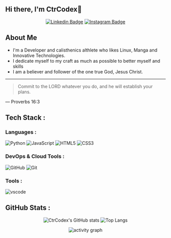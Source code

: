 ## Hi there, I'm CtrCodex👋
<div align="center">
<div>

[![Linkedin Badge](https://img.shields.io/badge/-Linkedin-blue?style=flat&logo=Linkedin&logoColor=black&link=https://www.linkedin.com/in/bradly-facey-30b148238/)](https://www.linkedin.com/in/bradly-facey-30b148238/)
[![Instagram Badge](https://img.shields.io/badge/-Instagram-ae08ff?style=flat&logo=instagram&logoColor=black&link=https://www.instagram.com/ctrcodex/)](https://www.instagram.com/ctrcodex/)


</div>
</div>


## About Me
- I'm a Developer and calisthenics althlete who likes Linux, Manga and Innovative Technologies.
- I dedicate myself to my craft as much as possible to better myself and skills
- I am a believer and follower of the one true God, Jesus Christ.

---
> Commit to the LORD whatever you do, and he will establish your plans.

— Proverbs 16:3

## Tech Stack :

### Languages :

![Python](https://img.shields.io/badge/-Python-black?style=flat-square&logo=Python)
![JavaScript](https://img.shields.io/badge/-JavaScript-black?style=flat-square&logo=javascript)
![HTML5](https://img.shields.io/badge/-HTML5-black?style=flat-square&logo=html5&logoColor=red)
![CSS3](https://img.shields.io/badge/-CSS3-black?style=flat-square&logo=css3&logoColor=blue)

### DevOps & Cloud Tools :

![GitHub](https://img.shields.io/badge/-GitHub-black?style=flat-square&logo=github)
![Git](https://img.shields.io/badge/-Git-black?style=flat-square&logo=git)


### Tools :

![vscode](https://img.shields.io/badge/VScode-black?style=flat-square&logo=visualstudiocode&logoColor=blue)


## GitHub Stats :
<div align="center">
<div>
  
![CtrCodex's GitHub stats](https://github-readme-stats.vercel.app/api?username=CtrCodex&show_icons=true&theme=dark#gh-dark-mode-only)
![Top Langs](https://github-readme-stats.vercel.app/api/top-langs/?username=CtrCodex&layout=compact&theme=dark#gh-dark-mode-only)

![activity graph](https://github-readme-activity-graph.vercel.app/graph?username=CtrCodex&theme=github-dark&custom_title=Loki%20Activity%20Graph&hide_border=true)

</div>
</div>
